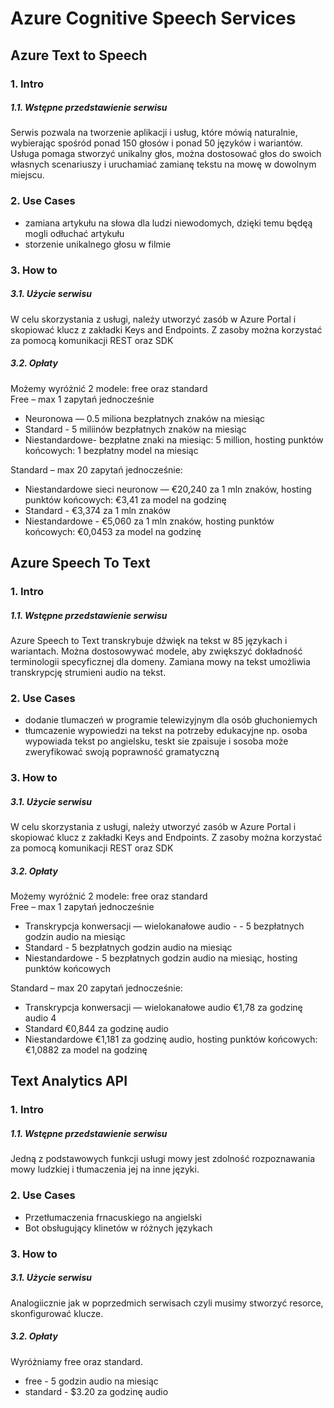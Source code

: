 # Azure Cognitive Speech Services

## Azure Text to Speech
### 1. Intro
##### 1.1. Wstępne przedstawienie serwisu
Serwis pozwala na tworzenie aplikacji i usług, które mówią naturalnie, wybierając spośród ponad 150 głosów i ponad 50 języków i wariantów. Usługa pomaga stworzyć unikalny głos, można dostosować głos do swoich własnych scenariuszy i uruchamiać zamianę tekstu na mowę w dowolnym miejscu.

### 2. Use Cases
* zamiana artykułu na słowa dla ludzi niewodomych, dzięki temu będęą mogli odłuchać artykułu
* storzenie unikalnego głosu w filmie 

### 3. How to
##### 3.1. Użycie serwisu
W celu skorzystania z usługi, należy utworzyć zasób w Azure Portal i skopiować klucz z zakładki Keys and Endpoints. Z zasoby można korzystać za pomocą komunikacji REST oraz SDK

##### 3.2. Opłaty
Możemy wyróżnić 2 modele: free oraz standard <br/>
Free – max 1 zapytań jednocześnie <br/>
* Neuronowa — 0.5 miliona bezpłatnych znaków na miesiąc  <br/>
* Standard - 5 miliinów bezpłatnych znaków na miesiąc <br/>
* Niestandardowe- bezpłatne znaki na miesiąc: 5 million, hosting punktów końcowych: 1 bezpłatny model na miesiąc <br/>

Standard – max 20 zapytań jednocześnie:<br/>
* Niestandardowe sieci neuronow — €20,240 za 1 mln znaków, hosting punktów końcowych: €3,41 za model na godzinę  <br/>
* Standard - 	€3,374 za 1 mln znaków  <br/>
* Niestandardowe	- €5,060 za 1 mln znaków, hosting punktów końcowych: €0,0453 za model na godzinę  <br/>

## Azure Speech To Text

### 1. Intro
##### 1.1. Wstępne przedstawienie serwisu
Azure Speech to Text transkrybuje dźwięk na tekst w 85 językach i wariantach. Można dostosowywać modele, aby zwiększyć dokładność terminologii specyficznej dla domeny.
Zamiana mowy na tekst umożliwia transkrypcję strumieni audio na tekst.


### 2. Use Cases
* dodanie tlumaczeń w programie telewizyjnym dla osób głuchoniemych
* tłumcazenie wypowiedzi na tekst na potrzeby edukacyjne np. osoba wypowiada tekst po angielsku, teskt sie zpaisuje i sosoba może zweryfikować swoją poprawność gramatyczną 

### 3. How to
##### 3.1. Użycie serwisu
W celu skorzystania z usługi, należy utworzyć zasób w Azure Portal i skopiować klucz z zakładki Keys and Endpoints. Z zasoby można korzystać za pomocą komunikacji REST oraz SDK


##### 3.2. Opłaty
Możemy wyróżnić 2 modele: free oraz standard <br/>
Free – max 1 zapytań jednocześnie <br/>
* Transkrypcja konwersacji — wielokanałowe audio - - 5 bezpłatnych godzin audio na miesiąc </b>
* Standard - 5 bezpłatnych godzin audio na miesiąc </b>
* Niestandardowe	- 5 bezpłatnych godzin audio na miesiąc, hosting punktów końcowych </b>

Standard – max 20 zapytań jednocześnie:<br/>
* Transkrypcja konwersacji — wielokanałowe audio €1,78 za godzinę audio 4
* Standard €0,844 za godzinę audio
* Niestandardowe	€1,181 za godzinę audio, hosting punktów końcowych: €1,0882 za model na godzinę


## Text Analytics API

### 1. Intro
##### 1.1. Wstępne przedstawienie serwisu
Jedną z podstawowych funkcji usługi mowy jest zdolność rozpoznawania mowy ludzkiej i tłumaczenia jej na inne języki.


### 2. Use Cases
* Przetłumaczenia frnacuskiego na angielski
* Bot obsługujący klinetów w różnych językach


### 3. How to
##### 3.1. Użycie serwisu
Analogiicznie jak w poprzedmich serwisach czyli musimy stworzyć resorce, skonfigurować klucze. 

##### 3.2. Opłaty
Wyróżniamy free oraz standard. </b>
* free - 5 godzin audio na miesiąc
* standard  - $3.20 za godzinę audio

